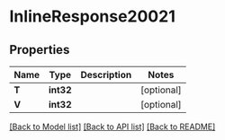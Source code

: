 # InlineResponse20021

## Properties

Name | Type | Description | Notes
------------ | ------------- | ------------- | -------------
**T** | **int32** |  | [optional] 
**V** | **int32** |  | [optional] 

[[Back to Model list]](../README.md#documentation-for-models) [[Back to API list]](../README.md#documentation-for-api-endpoints) [[Back to README]](../README.md)


